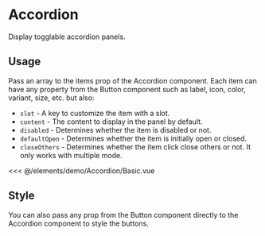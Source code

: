 <script setup>
import Basic from './demo/Accordion/Basic.vue';
import Style from './demo/Accordion/Style.vue';
import Icon from './demo/Accordion/Icon.vue';
import Multiple from './demo/Accordion/Multiple.vue';
import Open from './demo/Accordion/Open.vue';
</script>

# Accordion

Display togglable accordion panels.

## Usage

Pass an array to the items prop of the Accordion component. Each item can have any property from the Button component
such as label, icon, color, variant, size, etc. but also:

- `slot` - A key to customize the item with a slot.
- `content` - The content to display in the panel by default.
- `disabled` - Determines whether the item is disabled or not.
- `defaultOpen` - Determines whether the item is initially open or closed.
- `closeOthers` - Determines whether the item click close others or not. It only works with multiple mode.

<DemoContainer>
  <Basic/>
</DemoContainer>

<<< @/elements/demo/Accordion/Basic.vue

## Style

You can also pass any prop from the Button component directly to the Accordion component to style the buttons.

<DemoContainer>
<Style/>
</DemoContainer>

<<< @/elements/demo/Accordion/Style.vue

## Icon

Use any icon from [Iconify](https://icones.js.org/) by setting the `open-icon` and `close-icon` props by using this pattern:
`icon-[{collection_name}--{icon_name}]` or change it globally in `ui.accordion.default.openIcon` and
`ui.accordion.default.closeIcon`.

You can also set them to `null` to hide the icons.

<DemoContainer>
<Icon/>
</DemoContainer>

<<< @/elements/demo/Accordion/Icon.vue

## Multiple

Use the `multiple` prop to to allow multiple elements to be opened at the same time.


<DemoContainer>
<Multiple/>
</DemoContainer>

<<< @/elements/demo/Accordion/Multiple.vue

## Open

Use the `default-open` prop to open all items by default. Works better when the multiple prop is set to `true`.

<DemoContainer>
<Open/>
</DemoContainer>

<<< @/elements/demo/Accordion/Open.vue